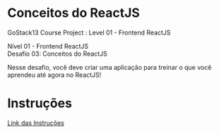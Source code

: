 # Conceitos do ReactJS
GoStack13 Course Project : Level 01 - Frontend ReactJS

Nível 01 - Frontend ReactJS <br />
Desafio 03: Conceitos do ReactJS

Nesse desafio, você deve criar uma aplicação para treinar o que você aprendeu até agora no ReactJS!

# Instruções
[Link das Instruções](https://github.com/Rocketseat/bootcamp-gostack-desafios/tree/master/desafio-conceitos-reactjs)
